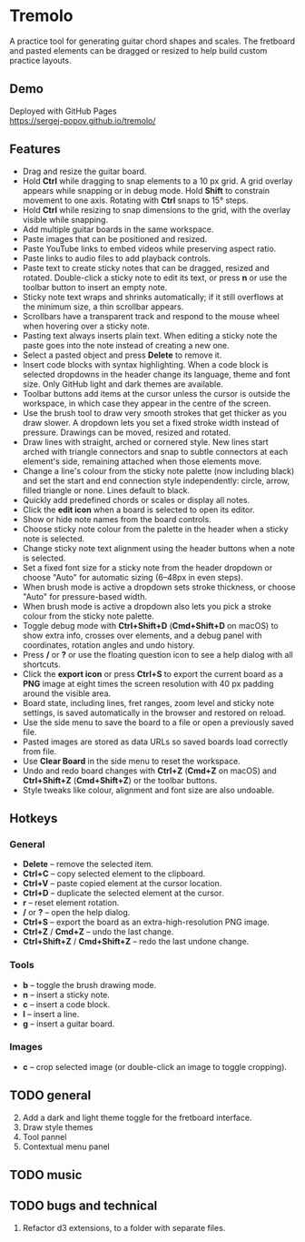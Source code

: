 # Tremolo

A practice tool for generating guitar chord shapes and scales. The fretboard and pasted elements can be dragged or resized to help build custom practice layouts.

## Demo
Deployed with GitHub Pages  
https://sergej-popov.github.io/tremolo/

## Features
- Drag and resize the guitar board.
- Hold **Ctrl** while dragging to snap elements to a 10 px grid. A grid overlay appears while snapping or in debug mode. Hold **Shift** to constrain movement to one axis. Rotating with **Ctrl** snaps to 15° steps.
- Hold **Ctrl** while resizing to snap dimensions to the grid, with the overlay visible while snapping.
- Add multiple guitar boards in the same workspace.
- Paste images that can be positioned and resized.
- Paste YouTube links to embed videos while preserving aspect ratio.
- Paste links to audio files to add playback controls.
- Paste text to create sticky notes that can be dragged, resized and rotated. Double-click a sticky note to edit its text, or press **n** or use the toolbar button to insert an empty note.
- Sticky note text wraps and shrinks automatically; if it still overflows at the minimum size, a thin scrollbar appears.
- Scrollbars have a transparent track and respond to the mouse wheel when hovering over a sticky note.
- Pasting text always inserts plain text. When editing a sticky note the paste goes into the note instead of creating a new one.
- Select a pasted object and press **Delete** to remove it.
- Insert code blocks with syntax highlighting. When a code block is selected dropdowns in the header change its language, theme and font size. Only GitHub light and dark themes are available.
- Toolbar buttons add items at the cursor unless the cursor is outside the workspace, in which case they appear in the centre of the screen.
- Use the brush tool to draw very smooth strokes that get thicker as you draw slower. A dropdown lets you set a fixed stroke width instead of pressure. Drawings can be moved, resized and rotated.
- Draw lines with straight, arched or cornered style. New lines start arched with triangle connectors and snap to subtle connectors at each element's side, remaining attached when those elements move.
- Change a line's colour from the sticky note palette (now including black) and set the start and end connection style independently: circle, arrow, filled triangle or none. Lines default to black.
- Quickly add predefined chords or scales or display all notes.
- Click the **edit icon** when a board is selected to open its editor.
- Show or hide note names from the board controls.
- Choose sticky note colour from the palette in the header when a sticky note is selected.
- Change sticky note text alignment using the header buttons when a note is selected.
- Set a fixed font size for a sticky note from the header dropdown or choose "Auto" for automatic sizing (6–48px in even steps).
- When brush mode is active a dropdown sets stroke thickness, or choose "Auto" for pressure-based width.
- When brush mode is active a dropdown also lets you pick a stroke colour from the sticky note palette.
- Toggle debug mode with **Ctrl+Shift+D** (**Cmd+Shift+D** on macOS) to show extra info, crosses over elements, and a debug panel with coordinates, rotation angles and undo history.
- Press **/** or **?** or use the floating question icon to see a help dialog with all shortcuts.
- Click the **export icon** or press **Ctrl+S** to export the current board as a **PNG** image at eight times the screen resolution with 40 px padding around the visible area.
- Board state, including lines, fret ranges, zoom level and sticky note settings, is saved automatically in the browser and restored on reload.
- Use the side menu to save the board to a file or open a previously saved file.
- Pasted images are stored as data URLs so saved boards load correctly from file.
- Use **Clear Board** in the side menu to reset the workspace.
- Undo and redo board changes with **Ctrl+Z** (**Cmd+Z** on macOS) and **Ctrl+Shift+Z** (**Cmd+Shift+Z**) or the toolbar buttons.
- Style tweaks like colour, alignment and font size are also undoable.

## Hotkeys

### General
- **Delete** – remove the selected item.
- **Ctrl+C** – copy selected element to the clipboard.
- **Ctrl+V** – paste copied element at the cursor location.
- **Ctrl+D** – duplicate the selected element at the cursor.
- **r** – reset element rotation.
- **/** or **?** – open the help dialog.
- **Ctrl+S** – export the board as an extra-high-resolution PNG image.
- **Ctrl+Z** / **Cmd+Z** – undo the last change.
- **Ctrl+Shift+Z** / **Cmd+Shift+Z** – redo the last undone change.

### Tools
- **b** – toggle the brush drawing mode.
- **n** – insert a sticky note.
- **c** – insert a code block.
- **l** – insert a line.
- **g** – insert a guitar board.

### Images
- **c** – crop selected image (or double-click an image to toggle cropping).

## TODO general

2. Add a dark and light theme toggle for the fretboard interface.
3. Draw style themes
4. Tool pannel
5. Contextual menu panel

## TODO music

## TODO bugs and technical

1. Refactor d3 extensions, to a folder with separate files.
